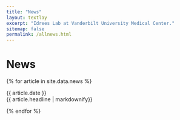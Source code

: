 ```yaml
---
title: "News"
layout: textlay
excerpt: "Idrees Lab at Vanderbilt University Medical Center."
sitemap: false
permalink: /allnews.html
---
```


# News

{% for article in site.data.news %}
<p>{{ article.date }} <br> {{ article.headline | markdownify}}</p>
{% endfor %}
